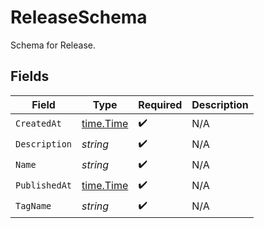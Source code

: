 # ReleaseSchema

Schema for Release.


## Fields

| Field                                     | Type                                      | Required                                  | Description                               |
| ----------------------------------------- | ----------------------------------------- | ----------------------------------------- | ----------------------------------------- |
| `CreatedAt`                               | [time.Time](https://pkg.go.dev/time#Time) | :heavy_check_mark:                        | N/A                                       |
| `Description`                             | *string*                                  | :heavy_check_mark:                        | N/A                                       |
| `Name`                                    | *string*                                  | :heavy_check_mark:                        | N/A                                       |
| `PublishedAt`                             | [time.Time](https://pkg.go.dev/time#Time) | :heavy_check_mark:                        | N/A                                       |
| `TagName`                                 | *string*                                  | :heavy_check_mark:                        | N/A                                       |